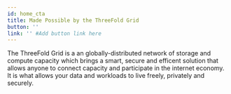 ```yaml
---
id: home_cta
title: Made Possible by the ThreeFold Grid
button: ''
link: '' #Add button link here
---
```


The ThreeFold Grid is a an globally-distributed network of storage and compute capacity which brings a smart, secure and efficent solution that allows anyone to connect capacity and participate in the internet economy. 
It is what allows your data and workloads to live freely, privately and securely.